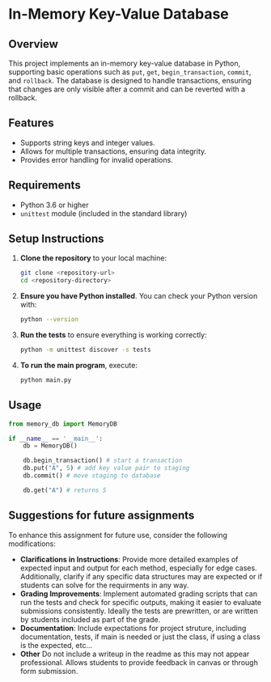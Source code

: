 # In-Memory Key-Value Database

## Overview

This project implements an in-memory key-value database in Python, supporting basic operations such as `put`, `get`, `begin_transaction`, `commit`, and `rollback`. The database is designed to handle transactions, ensuring that changes are only visible after a commit and can be reverted with a rollback.

## Features

- Supports string keys and integer values.
- Allows for multiple transactions, ensuring data integrity.
- Provides error handling for invalid operations.

## Requirements

- Python 3.6 or higher
- `unittest` module (included in the standard library)

## Setup Instructions

1. **Clone the repository** to your local machine:

   ```bash
   git clone <repository-url>
   cd <repository-directory>
   ```

2. **Ensure you have Python installed**. You can check your Python version with:

   ```bash
   python --version
   ```

3. **Run the tests** to ensure everything is working correctly:

   ```bash
   python -m unittest discover -s tests
   ```

4. **To run the main program**, execute:

   ```bash
   python main.py
   ```

## Usage

```python
from memory_db import MemoryDB

if __name__ == '__main__':
    db = MemoryDB()

    db.begin_transaction() # start a transaction
    db.put("A", 5) # add key value pair to staging
    db.commit() # move staging to database

    db.get("A") # returns 5
```

## Suggestions for future assignments

To enhance this assignment for future use, consider the following modifications:

- **Clarifications in Instructions**: Provide more detailed examples of expected input and output for each method, especially for edge cases. Additionally, clarify if any specific data structures may are expected or if students can solve for the requirments in any way.
- **Grading Improvements**: Implement automated grading scripts that can run the tests and check for specific outputs, making it easier to evaluate submissions consistently. Ideally the tests are prewritten, or are written by students included as part of the grade.
- **Documentation**: Include expectations for project struture, including documentation, tests, if main is needed or just the class, if using a class is the expected, etc...
- **Other** Do not include a writeup in the readme as this may not appear professional. Allows students to provide feedback in canvas or through form submission.
